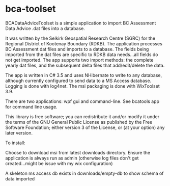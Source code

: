 bca-toolset
===========

BCADataAdviceToolset is a simple application to import BC Assessment Data Advice .dat files into a database.  

It was written by the Selkirk Geospatial Research Centre (SGRC) for the Regional District of Kootenay Boundary (RDKB).  The application processes BC Assessment dat files and imports to a database.  The fields being imported from the dat files are specific to RDKB data needs...all fields do not get imported.  The app supports two import methods: the complete yearly dat files, and the subsequent delta files that add/edit/delete the data.

The app is written in C# 3.5 and uses NHibernate to write to any database, although currently configured to send data to a MS Access database.  Logging is done with log4net.  The msi packaging is done with WixToolset 3.9.

There are two applications: wpf gui and command-line.  See bcatools app for command line usage.

This library is free software; you can redistribute it and/or modify it under
the terms of the GNU General Public License as published by the Free
Software Foundation; either version 3 of the License, or (at your option)
any later version.


To install:

Choose to download msi from latest downloads directory.  Ensure the application is always run as admin (otherwise log files don't get created...might be issue with my wix configuration)


A skeleton ms access db exists in downloads/empty-db to show schema of data imported

